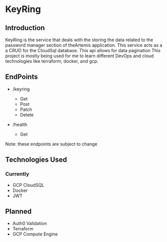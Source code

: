 # KeyRing #

## Introduction ##

KeyRing is the service that deals with the storing the data related to the password manager section of theArtemis application. This service acts as a a CRUD for the CloudSql database.  This api allows for data pagination
This project is mostly being used for me to learn different DevOps and cloud technologies like terraform, docker, and gcp.

## EndPoints ##

* /keyring
  * Get
  * Post
  * Patch
  * Delete

* /health
  * Get

Note: these endpoints are subject to change

## Technologies Used ##

### Currently ###

* GCP CloudSQL
* Docker
* JWT

## Planned ###
* Auth0 Validation
* Terraform
* GCP Compute Engine
